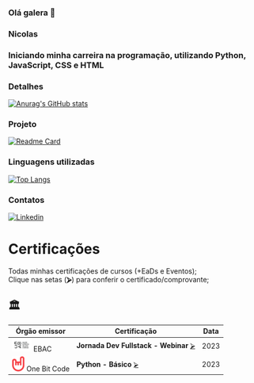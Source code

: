 ### Olá galera 👋

### Nicolas

### Iniciando minha carreira na programação, utilizando Python, JavaScript, CSS e HTML

### Detalhes

[![Anurag's GitHub stats](https://github-readme-stats.vercel.app/api?username=nicolasspaiva&show_icons=true&theme=dark)](https://github.com/anuraghazra/github-readme-stats)

### Projeto

[![Readme Card](https://github-readme-stats.vercel.app/api/pin/?username=nicolasspaiva&repo=Tiktokclone_webnar_ebac&theme=dark)](https://github.com/anuraghazra/github-readme-stats)

### Linguagens utilizadas

[![Top Langs](https://github-readme-stats.vercel.app/api/top-langs/?username=nicolasspaiva&layout=compact)](https://github.com/anuraghazra/github-readme-stats)

### Contatos

[<img src='https://img.shields.io/badge/LinkedIn-0077B5?style=for-the-badge&logo=linkedin&logoColor=white' alt='Linkedin' height='30'>](https://www.linkedin.com/in/nicolas-paiva-0299ab209)

# Certificações
Todas minhas certificações de cursos (+EaDs e Eventos);  
Clique nas setas (**⮚**) para conferir o certificado/comprovante;  

## 🏛 
| Órgão emissor          | Certificação                                                      | Data                       |
| ---------------------- | ----------------------------------------------------------------- | -------------------------- |
| ![sEB]   EBAC   | **Jornada Dev Fullstack - Webinar**              [⮚][1]   | 2023  |
| ![sON]   One Bit Code   | **Python - Básico**             [⮚][2]   | 2023  |











<!-- -=- # --- REFERÊNCIAS --- # -=- -->
<!-- Links/Certificados -->

[1]:ebac/ebac-certificado.pdf
[2]:onebitcode/one_bit_code_python.pdf





<!-- Selo de organizações -->
[sEB]: ebac/logo_ebac.png "EBAC"
[sON]: onebitcode/onebitcodelogo.png "One Bit Code"












